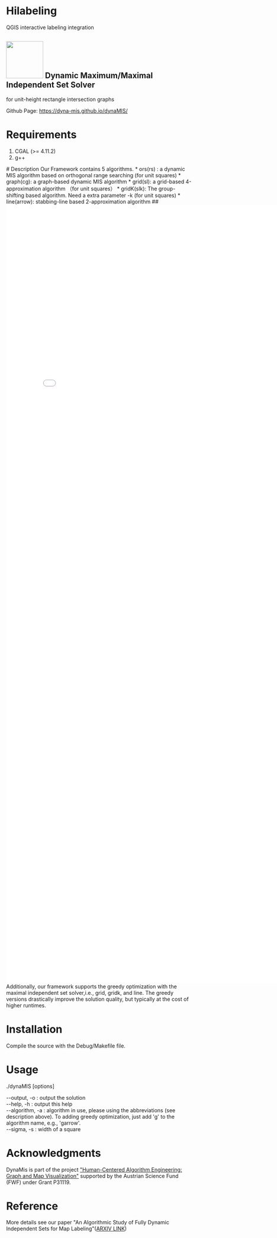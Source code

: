 # Hilabeling
QGIS interactive labeling integration


## <img src="dynamis_icon.gif" width="100"> Dynamic Maximum/Maximal Independent Set Solver
for unit-height rectangle intersection graphs

Github Page: https://dyna-mis.github.io/dynaMIS/
# Requirements
<ol>
<li>CGAL (>= 4.11.2)</li>
<li>  g++ </li>
</ol>
# Description
Our Framework contains 5 algorithms.
* ors(rs) : a dynamic MIS algorithm based on orthogonal range searching (for unit squares)
* graph(cg): a graph-based dynamic MIS algorithm
* grid(sl): a grid-based 4-approximation algorithm （for unit squares）
* gridK(slk): The group-shifting based algorithm. Need a extra parameter -k (for unit squares)
* line(arrow): stabbing-line based 2-approximation algorithm
##<embed src="rectilinear-polygon.pdf" width="800px" height="2100px" />
Additionally, our framework supports the greedy optimization with the maximal independent set solver,i.e., grid, gridk, and line.  The greedy versions drastically improve the solution
 quality, but typically at the cost of higher runtimes. 

# Installation
Compile the source with the Debug/Makefile file.
# Usage
./dynaMIS  <instance> [options]


--output, -o : output the solution</br>
--help, -h : output this help</br>
--algorithm, -a : algorithm in use, please using the abbreviations (see description above). To adding greedy optimization, just add 'g' to the algorithm name, e.g., 'garrow'. </br>
--sigma, -s : width of a square</br>



# Acknowledgments
DynaMis is part of the project ["Human-Centered Algorithm Engineering: Graph and Map Visualization"](https://www.ac.tuwien.ac.at/research/humalgo/) supported by the Austrian Science Fund (FWF) under Grant P31119.
# Reference
More details see our paper "An Algorithmic Study of Fully Dynamic Independent Sets for Map Labeling"([ARXIV LINK](https://arxiv.org/abs/2002.07611))

